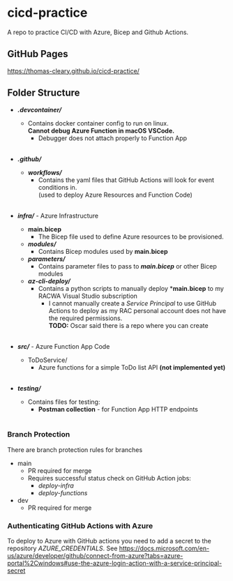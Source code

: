 # cicd-practice
 A repo to practice CI/CD with Azure, Bicep and Github Actions.

## GitHub Pages
https://thomas-cleary.github.io/cicd-practice/

## Folder Structure
* ***.devcontainer/***
    * Contains docker container config to run on linux.  
    **Cannot debug Azure Function in macOS VSCode.**
        * Debugger does not attach properly to Function App
    <br><br>

* ***.github/***  
    * ***workflows/***
        * Contains the yaml files that GitHub Actions will look for event conditions in.  
        (used to deploy Azure Resources and Function Code)
    <br><br>

* ***infra/*** - Azure Infrastructure
    * **main.bicep**  
        * The Bicep file used to define Azure resources to be provisioned.
    * ***modules/***  
        * Contains Bicep modules used by **main.bicep**
    * ***parameters/***
        * Contains parameter files to pass to ***main.bicep*** or other Bicep modules
    * ***az-cli-deploy/***
        * Contains a python scripts to manually deploy ***main.bicep** to my RACWA Visual Studio subscription  
            * I cannot manually create a *Service Principal* to use GitHub Actions to deploy as my RAC personal account does not have the required permissions.  
            **TODO:** Oscar said there is a repo where you can create
    <br><br>

* ***src/*** - Azure Function App Code
    * ToDoService/
        * Azure functions for a simple ToDo list API
        **(not implemented yet)**
    <br><br>

* ***testing/***  
    * Contains files for testing:
        * **Postman collection** - for Function App HTTP endpoints
    <br><br>
    
### Branch Protection
There are branch protection rules for branches
* main
    * PR required for merge
    * Requires successful status check on GitHub Action jobs:
        * *deploy-infra*
        * *deploy-functions*
* dev
    * PR required for merge


### Authenticating GitHub Actions with Azure 
To deploy to Azure with GitHub actions you need to add a secret to the repository *AZURE_CREDENTIALS*. 
See https://docs.microsoft.com/en-us/azure/developer/github/connect-from-azure?tabs=azure-portal%2Cwindows#use-the-azure-login-action-with-a-service-principal-secret